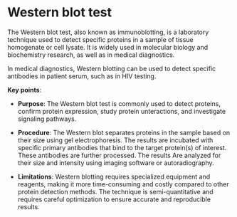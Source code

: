 # Western blot test

The Western blot test, also known as immunoblotting, is a laboratory technique used to detect specific proteins in a sample of tissue homogenate or cell lysate. It is widely used in molecular biology and biochemistry research, as well as in medical diagnostics.

In medical diagnostics, Western blotting can be used to detect specific antibodies in patient serum, such as in HIV testing.

**Key points**:

* **Purpose**: The Western blot test is commonly used to detect proteins, confirm protein expression, study protein unteractions, and investigate signaling pathways.

* **Procedure**: The Western blot separates proteins in the sample based on their size using gel electrophoresis. The results are incubated with specific primary antibodies that bind to the target protein(s) of interest. These antibodies are further processed. The results Are analyzed for their size and intensity using imaging software or autoradiography.

* **Limitations**: Western blotting requires specialized equipment and reagents, making it more time-consuming and costly compared to other protein detection methods. The technique is semi-quantitative and requires careful optimization to ensure accurate and reproducible results.
